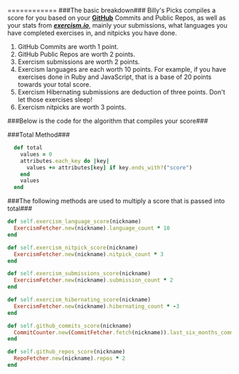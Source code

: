 
============
###The basic breakdown###
  Billy's Picks compiles a score for you based on your [**GitHub**](http://github.com) Commits and Public Repos, as well as your stats from [***exercism.io***](http://exercism.io), mainly your submissions, what languages you have completed exercises in, and nitpicks you have done.  

  1. GitHub Commits are worth 1 point.
  2. GitHub Public Repos are worth 2 points.
  3. Exercism submissions are worth 2 points. 
  4. Exercism languages are each worth 10 points.  For example, if you have exercises done in Ruby and JavaScript, that is a base of 20 points towards your total score. 
  5. Exercism Hibernating submissions are deduction of three points.  Don't let those exercises sleep!
  6. Exercism nitpicks are worth 3 points.  

  ###Below is the code for the algorithm that compiles your score###


###Total Method###

```ruby
  def total
    values = 0
    attributes.each_key do |key|
      values += attributes[key] if key.ends_with?("score")
    end
    values
  end
  ```

  ###The following methods are used to multiply a score that is passed into total###

  ```ruby
  def self.exercism_language_score(nickname)
    ExercismFetcher.new(nickname).language_count * 10
  end

  def self.exercism_nitpick_score(nickname)
    ExercismFetcher.new(nickname).nitpick_count * 3
  end

  def self.exercism_submissions_score(nickname)
    ExercismFetcher.new(nickname).submission_count * 2
  end

  def self.exercism_hibernating_score(nickname)
    ExercismFetcher.new(nickname).hibernating_count * -3
  end

  def self.github_commits_score(nickname)
    CommitCounter.new(CommitFetcher.fetch(nickname)).last_six_months_commits
  end

  def self.github_repos_score(nickname)
    RepoFetcher.new(nickname).repos * 2
  end
```

